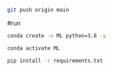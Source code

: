 ```bash
git push origin main
```
#run

```bash
conda create -n ML python=3.8 -y

```
```bash
conda activate ML
```
```bash
pip install -r requirements.txt
```